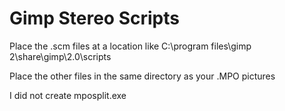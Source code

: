# Gimp Stereo Scripts

Place the .scm files at a location like C:\program files\gimp 2\share\gimp\2.0\scripts

Place the other files in the same directory as your .MPO pictures

I did not create mposplit.exe
